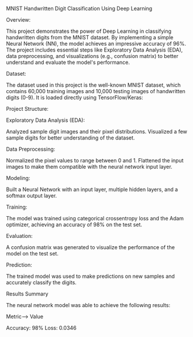 MNIST Handwritten Digit Classification Using Deep Learning

Overview:

This project demonstrates the power of Deep Learning in classifying handwritten digits from the MNIST dataset. By implementing a simple Neural Network (NN), the model achieves an impressive accuracy of 96%. The project includes essential steps like Exploratory Data Analysis (EDA), data preprocessing, and visualizations (e.g., confusion matrix) to better understand and evaluate the model's performance.

Dataset:

The dataset used in this project is the well-known MNIST dataset, which contains 60,000 training images and 10,000 testing images of handwritten digits (0-9). It is loaded directly using TensorFlow/Keras:

Project Structure:

Exploratory Data Analysis (EDA):

  Analyzed sample digit images and their pixel distributions.
  Visualized a few sample digits for better understanding of the dataset.

Data Preprocessing:

  Normalized the pixel values to range between 0 and 1.
  Flattened the input images to make them compatible with the neural network input layer.

Modeling:

  Built a Neural Network with an input layer, multiple hidden layers, and a softmax output layer.

Training:

  The model was trained using categorical crossentropy loss and the Adam optimizer, achieving an accuracy of     98% on the test set.

Evaluation:

  A confusion matrix was generated to visualize the performance of the model on the test set.

Prediction:

  The trained model was used to make predictions on new samples and accurately classify the digits.

Results Summary

The neural network model was able to achieve the following results:

Metric--> Value

Accuracy:	98%
Loss:  0.0346 
